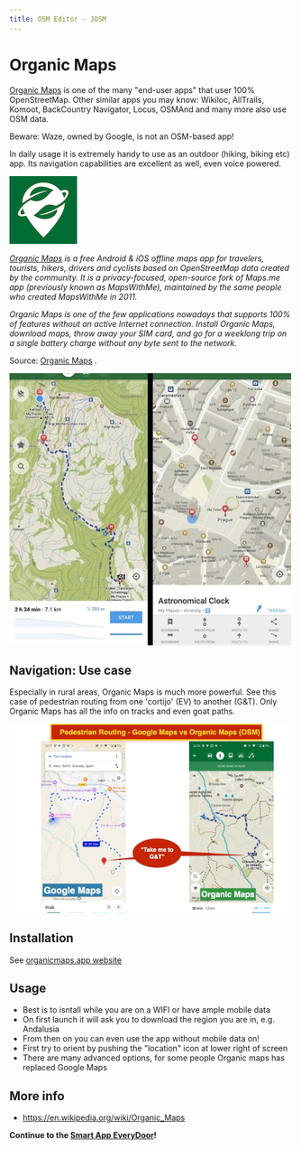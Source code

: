 ```yaml
---
title: OSM Editor - JOSM
---
```

# Organic Maps

[Organic Maps](https://organicmaps.app/) is one of the many "end-user apps" that user 100% OpenStreetMap.
Other similar apps you may know: Wikiloc, AllTrails, Komoot, BackCountry Navigator, Locus, 
OSMAnd and many more also use OSM data.

Beware: Waze, owned by Google, is not an OSM-based app!

In daily usage it is extremely handy to use as an outdoor (hiking, biking etc) app. 
Its navigation capabilities are excellent as well, even voice powered.

![Logo](../assets/images/organic-logo.png)

*[Organic Maps](https://organicmaps.app/) is a free Android & iOS offline maps app for travelers, 
tourists, hikers, drivers and cyclists based on OpenStreetMap data created by the community. 
It is a privacy-focused, open-source fork of Maps.me app (previously known as MapsWithMe), 
maintained by the same people who created MapsWithMe in 2011.*

*Organic Maps is one of the few applications nowadays that supports 100% of features without an active Internet connection. 
Install Organic Maps, download maps, throw away your SIM card, and go for a weeklong trip on a single battery charge without any 
byte sent to the network.*

Source: [Organic Maps](https://organicmaps.app/) .

![Logo](../assets/images/organic-screen.jpg)

## Navigation: Use case 

Especially in rural areas, Organic Maps is much more powerful. See this case of pedestrian routing
from one 'cortijo' (EV) to another (G&T). Only Organic Maps has all the info on tracks and even goat paths.

![Logo](../assets/images/routing-google-vs-organic.jpg)

## Installation

See [organicmaps.app website](https://organicmaps.app/)

## Usage

* Best is to isntall while you are on a WIFI or have ample mobile data
* On first launch it will ask you to download the region you are in, e.g. Andalusia
* From then on you can even use the app without mobile data on!
* First try to orient by pushing the "location" icon at lower right of screen
* There are many advanced options, for some people Organic maps has replaced Google Maps

## More info

* https://en.wikipedia.org/wiki/Organic_Maps

**Continue to the [Smart App EveryDoor](apps/everydoor.md)!**

